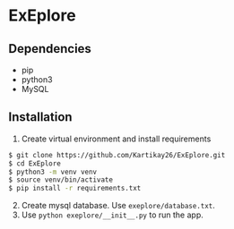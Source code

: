 # ExEplore

## Dependencies
- pip
- python3
- MySQL

## Installation
1) Create virtual environment and install requirements
```sh
$ git clone https://github.com/Kartikay26/ExEplore.git
$ cd ExEplore
$ python3 -m venv venv
$ source venv/bin/activate
$ pip install -r requirements.txt
```
2) Create mysql database. Use `exeplore/database.txt`.
3) Use `python exeplore/__init__.py` to run the app.
